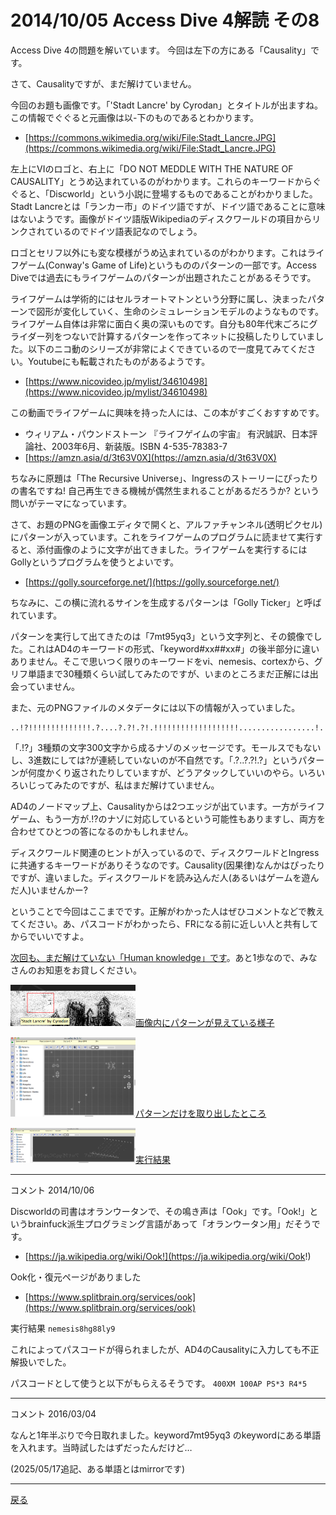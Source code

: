 # 2014/10/05 Access Dive 4解読 その8

Access Dive 4の問題を解いています。
今回は左下の方にある「Causality」です。

さて、Causalityですが、まだ解けていません。

今回のお題も画像です。「'Stadt Lancre' by Cyrodan」とタイトルが出ますね。この情報でぐぐると元画像は以-下のものであるとわかります。
- [https://commons.wikimedia.org/wiki/File:Stadt_Lancre.JPG](https://commons.wikimedia.org/wiki/File:Stadt_Lancre.JPG)

左上にVIのロゴと、右上に「DO NOT MEDDLE WITH THE NATURE OF CAUSALITY」とうめ込まれているのがわかります。これらのキーワードからぐぐると、「Discworld」という小説に登場するものであることがわかりました。Stadt Lancreとは「ランカー市」のドイツ語ですが、ドイツ語であることに意味はないようです。画像がドイツ語版Wikipediaのディスクワールドの項目からリンクされているのでドイツ語表記なのでしょう。

ロゴとセリフ以外にも変な模様がうめ込まれているのがわかります。これはライフゲーム(Conway's Game of Life)というもののパターンの一部です。Access Diveでは過去にもライフゲームのパターンが出題されたことがあるそうです。

ライフゲームは学術的にはセルラオートマトンという分野に属し、決まったパターンで図形が変化していく、生命のシミュレーションモデルのようなものです。ライフゲーム自体は非常に面白く奥の深いものです。自分も80年代末ごろにグライダー列をつないで計算するパターンを作ってネットに投稿したりしていました。以下のニコ動のシリーズが非常によくできているので一度見てみてください。Youtubeにも転載されたものがあるようです。
- [https://www.nicovideo.jp/mylist/34610498](https://www.nicovideo.jp/mylist/34610498)

この動画でライフゲームに興味を持った人には、この本がすごくおすすめです。

- ウィリアム・パウンドストーン 『ライフゲイムの宇宙』 有沢誠訳、日本評論社、2003年6月、新装版。ISBN 4-535-78383-7
- [https://amzn.asia/d/3t63V0X](https://amzn.asia/d/3t63V0X)

ちなみに原題は「The Recursive Universe」、Ingressのストーリーにぴったりの書名ですね! 自己再生できる機械が偶然生まれることがあるだろうか? という問いがテーマになっています。

さて、お題のPNGを画像エディタで開くと、アルファチャンネル(透明ピクセル)にパターンが入っています。これをライフゲームのプログラムに読ませて実行すると、添付画像のように文字が出てきました。ライフゲームを実行するにはGollyというプログラムを使うとよいです。
- [https://golly.sourceforge.net/](https://golly.sourceforge.net/)

ちなみに、この横に流れるサインを生成するパターンは「Golly Ticker」と呼ばれています。

パターンを実行して出てきたのは「7mt95yq3」という文字列と、その鏡像でした。これはAD4のキーワードの形式、「keyword#xx##xx#」の後半部分に違いありません。そこで思いつく限りのキーワードをvi、nemesis、cortexから、グリフ単語まで30種類くらい試してみたのですが、いまのところまだ正解には出会っていません。

また、元のPNGファイルのメタデータには以下の情報が入っていました。

```
..!?!!!!!!!!!!!!!!.?....?.?!.?!.!!!!!!!!!!!!!!!!!!!.................!.!!!!!!!!!!!!!!!!!.!?!!!!!!.?..?.?!.?!!!!!!!!!.!!!!!!!!!!!!!!!!!!!!!.....................!.!!!?!!!!.?..?.?!.?!!!.!?!!!!!!.?..?.?!.?!.!!!...!?!!.?......?.?!.?!.!.!!!!!?!!.?....?.?!.?!.!!!?!!!!!!.?..?.?!.?!.!!!?!!!!.?..?.?!.?!!!!!!!.
```

「.!?」3種類の文字300文字から成るナゾのメッセージです。モールスでもないし、3進数にしては?が連続していないのが不自然です。「.?..?.?!.?」というパターンが何度かくり返されたりしていますが、どうアタックしていいのやら。いろいろいじってみたのですが、私はまだ解けていません。

AD4のノードマップ上、Causalityからは2つエッジが出ています。一方がライフゲーム、もう一方が.!?のナゾに対応しているという可能性もありますし、両方を合わせてひとつの答になるのかもしれません。

ディスクワールド関連のヒントが入っているので、ディスクワールドとIngressに共通するキーワードがありそうなのです。Causality(因果律)なんかはぴったりですが、違いました。ディスクワールドを読み込んだ人(あるいはゲームを遊んだ人)いませんかー?

ということで今回はここまでです。正解がわかった人はぜひコメントなどで教えてください。あ、パスコードがわかったら、FRになる前に近しい人と共有してからでいいですよ。

[次回も、まだ解けていない「Human knowledge」です](./ad4_human.md)。あと1歩なので、みなさんのお知恵をお貸しください。

<a href="/kaidoku/images/1a3axclf9j0ky.png"><img width="200px" src="/kaidoku/images/1a3axclf9j0ky.png"/>画像内にパターンが見えている様子</a>

<a href="/kaidoku/images/1a3axcxn4j4j6.png"><img width="200px" src="/kaidoku/images/1a3axcxn4j4j6.png"/>パターンだけを取り出したところ</a>

<a href="/kaidoku/images/1a3axd6qep8aq.png"><img width="200px" src="/kaidoku/images/1a3axd6qep8aq.png"/>実行結果</a>

----

コメント 2014/10/06

Discworldの司書はオランウータンで、その鳴き声は「Ook」です。「Ook!」というbrainfuck派生プログラミング言語があって「オランウータン用」だそうです。
- [https://ja.wikipedia.org/wiki/Ook!](https://ja.wikipedia.org/wiki/Ook!)

Ook化・復元ページがありました
- [https://www.splitbrain.org/services/ook](https://www.splitbrain.org/services/ook)

実行結果
`nemesis8hg88ly9`

これによってパスコードが得られましたが、AD4のCausalityに入力しても不正解扱いでした。

パスコードとして使うと以下がもらえるそうです。
`400XM 100AP PS*3 R4*5`

----

コメント 2016/03/04

なんと1年半ぶりで今日取れました。keyword7mt95yq3 のkeywordにある単語を入れます。当時試したはずだったんだけど…

(2025/05/17追記、ある単語とはmirrorです)

----

[戻る](index.html)
